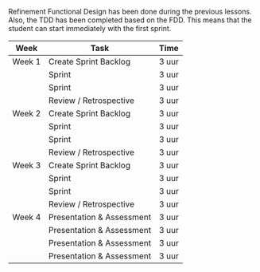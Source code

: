 Refinement Functional Design has been done during the previous lessons.
Also, the TDD has been completed based on the FDD.
This means that the student can start immediately with the first sprint.

| Week   | Task                      | Time  |
|--------|---------------------------|-------|
| Week 1 | Create Sprint Backlog     | 3 uur |
|        | Sprint                    | 3 uur |
|        | Sprint                    | 3 uur |
|        | Review / Retrospective    | 3 uur |
| Week 2 | Create Sprint Backlog     | 3 uur |
|        | Sprint                    | 3 uur |
|        | Sprint                    | 3 uur |
|        | Review / Retrospective    | 3 uur |
| Week 3 | Create Sprint Backlog     | 3 uur |
|        | Sprint                    | 3 uur |
|        | Sprint                    | 3 uur |
|        | Review / Retrospective    | 3 uur |
| Week 4 | Presentation & Assessment | 3 uur |
|        | Presentation & Assessment | 3 uur |
|        | Presentation & Assessment | 3 uur |
|        | Presentation & Assessment | 3 uur |
